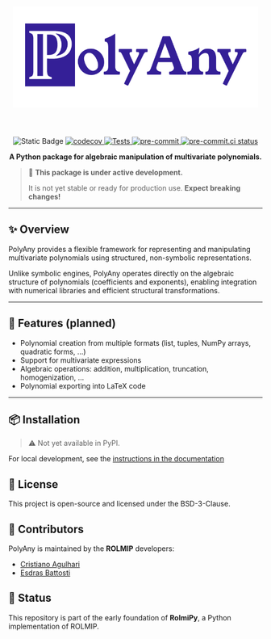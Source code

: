 <h1 align="center">
<img src="docs/assets/polyany_logo.png" alt="PolyAny Logo" height="200">
</h1><br>

<p align="center">
<img src="https://img.shields.io/badge/status-pre--alpha-orange" alt="Static Badge">
<a href="https://codecov.io/gh/rolmip/polyany">
  <img src="https://codecov.io/gh/rolmip/polyany/graph/badge.svg?token=XMNXDY6AZ7" alt="codecov">
</a>
<a href="https://github.com/rolmip/polyany/actions/workflows/tests.yml">
  <img src="https://github.com/rolmip/polyany/actions/workflows/tests.yml/badge.svg" alt="Tests">
</a>
<a href="https://github.com/pre-commit/pre-commit">
  <img src="https://img.shields.io/badge/pre--commit-enabled-brightgreen?logo=pre-commit" alt="pre-commit">
</a>
<a href="https://results.pre-commit.ci/latest/github/rolmip/polyany/main">
  <img src="https://results.pre-commit.ci/badge/github/rolmip/polyany/main.svg" alt="pre-commit.ci status">
</a>

<p align="center">
  <strong>A Python package for algebraic manipulation of multivariate polynomials.</strong>
</p>

> 🚧 **This package is under active development.**
>
> It is not yet stable or ready for production use. **Expect breaking changes!**

---

## ✨ Overview

PolyAny provides a flexible framework for representing and manipulating multivariate polynomials using structured, non-symbolic representations.

Unlike symbolic engines, PolyAny operates directly on the algebraic structure of polynomials (coefficients and exponents), enabling integration with numerical libraries and efficient structural transformations.

---

## 🔧 Features (planned)

- Polynomial creation from multiple formats (list, tuples, NumPy arrays, quadratic forms, ...)
- Support for multivariate expressions
- Algebraic operations: addition, multiplication, truncation, homogenization, ...
- Polynomial exporting into LaTeX code

---

## 📦 Installation

> ⚠️ Not yet available in PyPI.

For local development, see the [instructions in the documentation](https://rolmip.github.io/polyany/installation/#how-to-contribute)

## 📄 License

This project is open-source and licensed under the BSD-3-Clause.

## 👥 Contributors

PolyAny is maintained by the **ROLMIP** developers:

* [Cristiano Agulhari](mailto:agulhari@utfpr.edu.br)
* [Esdras Battosti](mailto:esdras.2019@alunos.utfpr.edu.br)

## 🧪 Status

This repository is part of the early foundation of **RolmiPy**, a Python implementation of ROLMIP.
